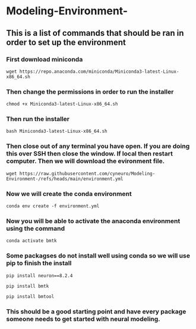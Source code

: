 # Modeling-Environment-
## This is a list of commands that should be ran in order to set up the environment

### First download miniconda
```
wget https://repo.anaconda.com/miniconda/Miniconda3-latest-Linux-x86_64.sh 
```
### Then change the permissions in order to run the installer
```
chmod +x Miniconda3-latest-Linux-x86_64.sh 
```
### Then run the installer
```
bash Miniconda3-latest-Linux-x86_64.sh 
```
### Then close out of any terminal you have open. If you are doing this over SSH then close the window. If local then restart computer. Then we will download the evironment file.
```
wget https://raw.githubusercontent.com/cyneuro/Modeling-Environment-/refs/heads/main/environment.yml
```
### Now we will create the conda environment
``` 
conda env create -f environment.yml
```
### Now you will be able to activate the anaconda environment using the command 
``` 
conda activate bmtk
``` 
### Some packagses do not install well using conda so we will use pip to finish the install
``` 
pip install neuron==8.2.4
``` 
``` 
pip install bmtk
``` 
``` 
pip install bmtool
``` 
### This should be a good starting point and have every package someone needs to get started with neural modeling. 
